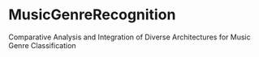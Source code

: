 # MusicGenreRecognition
Comparative Analysis and Integration of Diverse Architectures for Music Genre Classification
